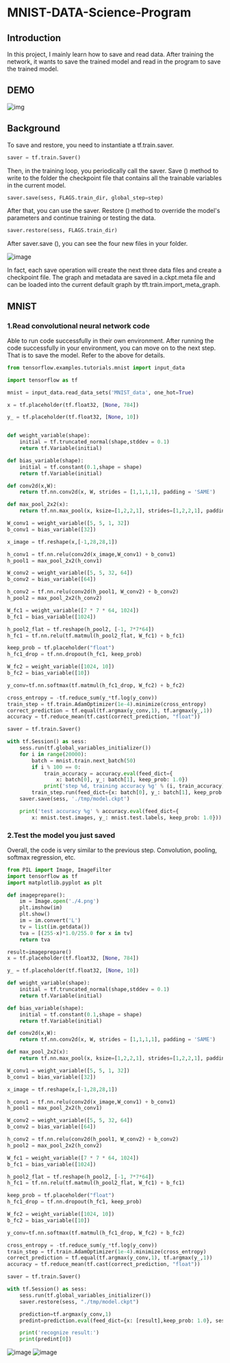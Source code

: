# MNIST-DATA-Science-Program

## Introduction
In this project, I mainly learn how to save and read data. After training the network, it wants to save the trained model and read in the program to save the trained model.

## DEMO
![img](https://github.com/yewei0904/MNIST-DATA-Science-Program/blob/master/info/gifhome_1920x1080_10s.gif)

## Background
To save and restore, you need to instantiate a tf.train.saver.
```python
saver = tf.train.Saver()
```
Then, in the training loop, you periodically call the saver. Save () method to write to the folder the checkpoint file that contains all the trainable variables in the current model.
```python
saver.save(sess, FLAGS.train_dir, global_step=step)
```
After that, you can use the saver. Restore () method to override the model's parameters and continue training or testing the data.
```python
saver.restore(sess, FLAGS.train_dir)
```
After saver.save (), you can see the four new files in your folder.

![image](https://github.com/yewei0904/MNIST-DATA-Science-Program/blob/master/info/20170704144050301.jpg)

In fact, each save operation will create the next three data files and create a checkpoint file. The graph and metadata are saved in a.ckpt.meta file and can be loaded into the current default graph by tft.train.import_meta_graph.

## MNIST 
### 1.Read convolutional neural network code
Able to run code successfully in their own environment. After running the code successfully in your environment, you can move on to the next step. That is to save the model. Refer to the above for details.
```python
from tensorflow.examples.tutorials.mnist import input_data

import tensorflow as tf

mnist = input_data.read_data_sets('MNIST_data', one_hot=True)

x = tf.placeholder(tf.float32, [None, 784])

y_ = tf.placeholder(tf.float32, [None, 10])


def weight_variable(shape):
    initial = tf.truncated_normal(shape,stddev = 0.1)
    return tf.Variable(initial)

def bias_variable(shape):
    initial = tf.constant(0.1,shape = shape)
    return tf.Variable(initial)

def conv2d(x,W):
    return tf.nn.conv2d(x, W, strides = [1,1,1,1], padding = 'SAME')

def max_pool_2x2(x):
    return tf.nn.max_pool(x, ksize=[1,2,2,1], strides=[1,2,2,1], padding='SAME')

W_conv1 = weight_variable([5, 5, 1, 32])
b_conv1 = bias_variable([32])

x_image = tf.reshape(x,[-1,28,28,1])

h_conv1 = tf.nn.relu(conv2d(x_image,W_conv1) + b_conv1)
h_pool1 = max_pool_2x2(h_conv1)

W_conv2 = weight_variable([5, 5, 32, 64])
b_conv2 = bias_variable([64])

h_conv2 = tf.nn.relu(conv2d(h_pool1, W_conv2) + b_conv2)
h_pool2 = max_pool_2x2(h_conv2)

W_fc1 = weight_variable([7 * 7 * 64, 1024])
b_fc1 = bias_variable([1024])

h_pool2_flat = tf.reshape(h_pool2, [-1, 7*7*64])
h_fc1 = tf.nn.relu(tf.matmul(h_pool2_flat, W_fc1) + b_fc1)

keep_prob = tf.placeholder("float")
h_fc1_drop = tf.nn.dropout(h_fc1, keep_prob)

W_fc2 = weight_variable([1024, 10])
b_fc2 = bias_variable([10])

y_conv=tf.nn.softmax(tf.matmul(h_fc1_drop, W_fc2) + b_fc2)

cross_entropy = -tf.reduce_sum(y_*tf.log(y_conv))
train_step = tf.train.AdamOptimizer(1e-4).minimize(cross_entropy)
correct_prediction = tf.equal(tf.argmax(y_conv,1), tf.argmax(y_,1))
accuracy = tf.reduce_mean(tf.cast(correct_prediction, "float"))

saver = tf.train.Saver()

with tf.Session() as sess:
    sess.run(tf.global_variables_initializer())
    for i in range(20000):
        batch = mnist.train.next_batch(50)
        if i % 100 == 0:
            train_accuracy = accuracy.eval(feed_dict={
                x: batch[0], y_: batch[1], keep_prob: 1.0})
            print('step %d, training accuracy %g' % (i, train_accuracy))
        train_step.run(feed_dict={x: batch[0], y_: batch[1], keep_prob: 0.5})
    saver.save(sess, './tmp/model.ckpt')

    print('test accuracy %g' % accuracy.eval(feed_dict={
        x: mnist.test.images, y_: mnist.test.labels, keep_prob: 1.0}))
```

### 2.Test the model you just saved
Overall, the code is very similar to the previous step. Convolution, pooling, softmax regression, etc.
```python
from PIL import Image, ImageFilter
import tensorflow as tf
import matplotlib.pyplot as plt

def imageprepare(): 
    im = Image.open('./4.png')
    plt.imshow(im)
    plt.show()
    im = im.convert('L')
    tv = list(im.getdata()) 
    tva = [(255-x)*1.0/255.0 for x in tv] 
    return tva

result=imageprepare()
x = tf.placeholder(tf.float32, [None, 784])

y_ = tf.placeholder(tf.float32, [None, 10])

def weight_variable(shape):
    initial = tf.truncated_normal(shape,stddev = 0.1)
    return tf.Variable(initial)

def bias_variable(shape):
    initial = tf.constant(0.1,shape = shape)
    return tf.Variable(initial)

def conv2d(x,W):
    return tf.nn.conv2d(x, W, strides = [1,1,1,1], padding = 'SAME')

def max_pool_2x2(x):
    return tf.nn.max_pool(x, ksize=[1,2,2,1], strides=[1,2,2,1], padding='SAME')

W_conv1 = weight_variable([5, 5, 1, 32])
b_conv1 = bias_variable([32])

x_image = tf.reshape(x,[-1,28,28,1])

h_conv1 = tf.nn.relu(conv2d(x_image,W_conv1) + b_conv1)
h_pool1 = max_pool_2x2(h_conv1)

W_conv2 = weight_variable([5, 5, 32, 64])
b_conv2 = bias_variable([64])

h_conv2 = tf.nn.relu(conv2d(h_pool1, W_conv2) + b_conv2)
h_pool2 = max_pool_2x2(h_conv2)

W_fc1 = weight_variable([7 * 7 * 64, 1024])
b_fc1 = bias_variable([1024])

h_pool2_flat = tf.reshape(h_pool2, [-1, 7*7*64])
h_fc1 = tf.nn.relu(tf.matmul(h_pool2_flat, W_fc1) + b_fc1)

keep_prob = tf.placeholder("float")
h_fc1_drop = tf.nn.dropout(h_fc1, keep_prob)

W_fc2 = weight_variable([1024, 10])
b_fc2 = bias_variable([10])

y_conv=tf.nn.softmax(tf.matmul(h_fc1_drop, W_fc2) + b_fc2)

cross_entropy = -tf.reduce_sum(y_*tf.log(y_conv))
train_step = tf.train.AdamOptimizer(1e-4).minimize(cross_entropy)
correct_prediction = tf.equal(tf.argmax(y_conv,1), tf.argmax(y_,1))
accuracy = tf.reduce_mean(tf.cast(correct_prediction, "float"))

saver = tf.train.Saver()

with tf.Session() as sess:
    sess.run(tf.global_variables_initializer())
    saver.restore(sess, "./tmp/model.ckpt")

    prediction=tf.argmax(y_conv,1)
    predint=prediction.eval(feed_dict={x: [result],keep_prob: 1.0}, session=sess)

    print('recognize result:')
    print(predint[0])
```
![image](https://github.com/yewei0904/MNIST-DATA-Science-Program/blob/master/info/1568610348(1).jpg)
![image](https://github.com/yewei0904/MNIST-DATA-Science-Program/blob/master/info/1568610394(1).jpg)
